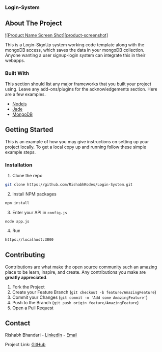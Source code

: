 ### Login-System

<!-- ABOUT THE PROJECT -->
## About The Project

[![Product Name Screen Shot][product-screenshot]](https://example.com)

This is a Login-SignUp system working code template along with the mongoDB access, which saves the data in your mongoDB collection. Anyone wanting a user signup-login system can integrate this in their webapps. 

### Built With
This section should list any major frameworks that you built your project using. Leave any add-ons/plugins for the acknowledgements section. Here are a few examples.
* [Nodejs](https://nodejs.org/en/)
* [Jade](http://jade-lang.com/)
* [MongoDB](https://www.mongodb.com/)



<!-- GETTING STARTED -->
## Getting Started

This is an example of how you may give instructions on setting up your project locally.
To get a local copy up and running follow these simple example steps.

### Installation

1. Clone the repo
```sh
git clone https://github.com/RishabhKodes/Login-System.git
```
2. Install NPM packages
```sh
npm install
```
3. Enter your API in `config.js`
```JS
node app.js
```
4. Run
```sh
https://localhost:3000
```

<!-- CONTRIBUTING -->
## Contributing

Contributions are what make the open source community such an amazing place to be learn, inspire, and create. Any contributions you make are **greatly appreciated**.

1. Fork the Project
2. Create your Feature Branch (`git checkout -b feature/AmazingFeature`)
3. Commit your Changes (`git commit -m 'Add some AmazingFeature'`)
4. Push to the Branch (`git push origin feature/AmazingFeature`)
5. Open a Pull Request


<!-- CONTACT -->
## Contact

Rishabh Bhandari - [LinkedIn](https://www.linkedin.com/in/rishabh-bhandari-ba5778168/) - [Email](rishabhbhandari6@gmail.com)

Project Link: [GitHub](https://github.com/RishabhKodes/Login-System)




